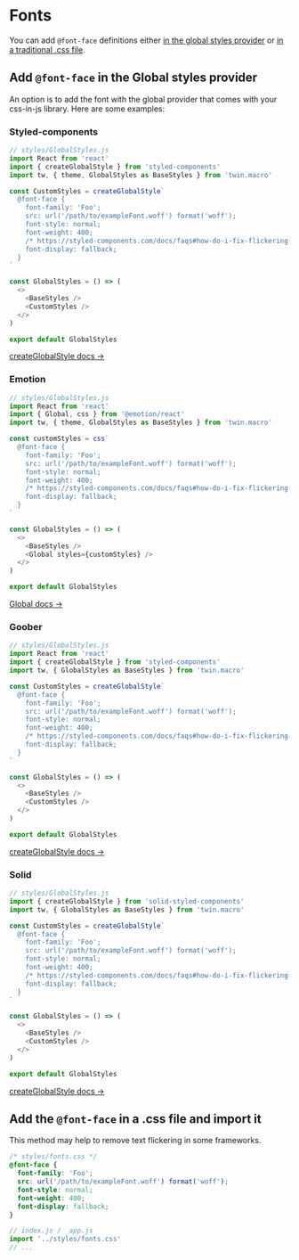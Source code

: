 # Fonts

You can add `@font-face` definitions either [in the global styles provider](#add-the-font-face-in-the-global-styles-provider) or [in a traditional .css file](#add-the-font-face-in-a-traditional-css-file).

## Add `@font-face` in the Global styles provider

An option is to add the font with the global provider that comes with your css-in-js library. Here are some examples:

### Styled-components

```js
// styles/GlobalStyles.js
import React from 'react'
import { createGlobalStyle } from 'styled-components'
import tw, { theme, GlobalStyles as BaseStyles } from 'twin.macro'

const CustomStyles = createGlobalStyle`
  @font-face {
    font-family: 'Foo';
    src: url('/path/to/exampleFont.woff') format('woff');
    font-style: normal;
    font-weight: 400;
    /* https://styled-components.com/docs/faqs#how-do-i-fix-flickering-text-after-server-side-rendering */
    font-display: fallback;
  }
`

const GlobalStyles = () => (
  <>
    <BaseStyles />
    <CustomStyles />
  </>
)

export default GlobalStyles
```

[createGlobalStyle docs →](https://styled-components.com/docs/api#createglobalstyle)

### Emotion

```js
// styles/GlobalStyles.js
import React from 'react'
import { Global, css } from '@emotion/react'
import tw, { theme, GlobalStyles as BaseStyles } from 'twin.macro'

const customStyles = css`
  @font-face {
    font-family: 'Foo';
    src: url('/path/to/exampleFont.woff') format('woff');
    font-style: normal;
    font-weight: 400;
    /* https://styled-components.com/docs/faqs#how-do-i-fix-flickering-text-after-server-side-rendering */
    font-display: fallback;
  }
`

const GlobalStyles = () => (
  <>
    <BaseStyles />
    <Global styles={customStyles} />
  </>
)

export default GlobalStyles
```

[Global docs →](https://emotion.sh/docs/globals)

### Goober

```js
// styles/GlobalStyles.js
import React from 'react'
import { createGlobalStyle } from 'styled-components'
import tw, { GlobalStyles as BaseStyles } from 'twin.macro'

const CustomStyles = createGlobalStyle`
  @font-face {
    font-family: 'Foo';
    src: url('/path/to/exampleFont.woff') format('woff');
    font-style: normal;
    font-weight: 400;
    /* https://styled-components.com/docs/faqs#how-do-i-fix-flickering-text-after-server-side-rendering */
    font-display: fallback;
  }
`

const GlobalStyles = () => (
  <>
    <BaseStyles />
    <CustomStyles />
  </>
)

export default GlobalStyles
```

[createGlobalStyle docs →](https://goober.js.org/api/createGlobalStyles)

### Solid

```js
// styles/GlobalStyles.js
import { createGlobalStyle } from 'solid-styled-components'
import tw, { GlobalStyles as BaseStyles } from 'twin.macro'

const CustomStyles = createGlobalStyle`
  @font-face {
    font-family: 'Foo';
    src: url('/path/to/exampleFont.woff') format('woff');
    font-style: normal;
    font-weight: 400;
    /* https://styled-components.com/docs/faqs#how-do-i-fix-flickering-text-after-server-side-rendering */
    font-display: fallback;
  }
`

const GlobalStyles = () => (
  <>
    <BaseStyles />
    <CustomStyles />
  </>
)

export default GlobalStyles
```

[createGlobalStyle docs →](https://github.com/ryansolid/solid/tree/main/packages/solid-styled-components#createglobalstyles)

## Add the `@font-face` in a .css file and import it

This method may help to remove text flickering in some frameworks.

```css
/* styles/fonts.css */
@font-face {
  font-family: 'Foo';
  src: url('/path/to/exampleFont.woff') format('woff');
  font-style: normal;
  font-weight: 400;
  font-display: fallback;
}
```

```js
// index.js / _app.js
import '../styles/fonts.css'
// ...
```
